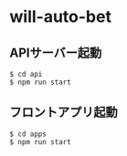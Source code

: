# will-auto-bet

## APIサーバー起動
```
$ cd api
$ npm run start
```

## フロントアプリ起動
```
$ cd apps
$ npm run start
```
